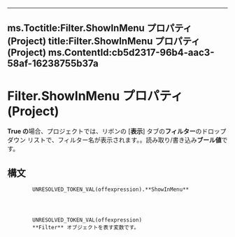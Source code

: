 

---
ms.Toctitle:Filter.ShowInMenu プロパティ (Project)
title:Filter.ShowInMenu プロパティ (Project)
ms.ContentId:cb5d2317-96b4-aac3-58af-16238755b37a
---
# Filter.ShowInMenu プロパティ (Project)




**True の**場合、プロジェクトでは、リボンの [**表示**] タブの**フィルター**のドロップダウン リストで、フィルター名が表示されます。。読み取り/書き込み**ブール値**です。

## 構文

            UNRESOLVED_TOKEN_VAL(offexpression).**ShowInMenu**




            UNRESOLVED_TOKEN_VAL(offexpression)
            **Filter** オブジェクトを表す変数です。




